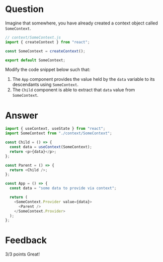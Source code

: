 # Question

Imagine that somewhere, you have already created a context object called `SomeContext`.

```js
// context/SomeContext.js
import { createContext } from "react";

const SomeContext = createContext();

export default SomeContext;
```

Modify the code snippet below such that:

1. The `App` component provides the value held by the `data` variable to its descendants using `SomeContext`.
2. The `Child` component is able to extract that `data` value from `SomeContext`.

# Answer

```js
import { useContext, useState } from "react";
import SomeContext from "./context/SomeContext";

const Child = () => {
  const data = useContext(SomeContext);
  return <p>{data}</p>;
};

const Parent = () => {
  return <Child />;
};

const App = () => {
  const data = "some data to provide via context";

  return (
    <SomeContext.Provider value={data}>
      <Parent />
    </SomeContext.Provider>
  );
};
```

# Feedback
3/3 points
Great!

